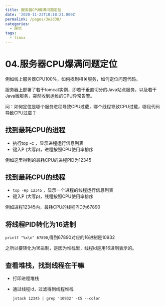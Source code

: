 ```yaml
---
title: 服务器CPU爆满问题定位
date: '2020-11-23T18:18:21.000Z'
permalink: /pages/3e2d38/
categories:
  - 踩坑
tags:
  - linux
---
```


# 04.服务器CPU爆满问题定位

例如线上服务器CPU100%，如何找到相关服务，如何定位问题代码。

服务器上部署了若干tomcat实例，即若干垂直切分的Java站点服务，以及若干Java微服务，突然收到运维的CPU异常告警。

问：如何定位是哪个服务进程导致CPU过载，哪个线程导致CPU过载，哪段代码导致CPU过载？ 

## 找到最耗CPU的进程

* 执行top -c ，显示进程运行信息列表
* 键入P \(大写p\)，进程按照CPU使用率排序

例如这里得到的最耗CPU的进程PID为12345

## 找到最耗CPU的线程

* `top -Hp 12345` ，显示一个进程的线程运行信息列表 
* 键入P \(大写p\)，线程按照CPU使用率排序

例如进程12345内，最耗CPU的线程PID为67890

## 将线程PID转化为16进制

`printf "%x\n" 67890`,得到67890对应的16进制是10932

之所以要转化为16进制，是因为堆栈里，线程id是用16进制表示的。

## 查看堆栈，找到线程在干嘛

* 打印进程堆栈
* 通过线程id，过滤得到线程堆栈

  `jstack 12345 | grep '10932' -C5 --color`

